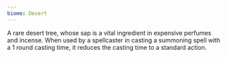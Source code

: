 ```yaml
---
biome: Desert
---
```

A rare desert tree, whose sap is a vital ingredient in expensive perfumes and incense. When used by a spellcaster in casting a summoning spell with a 1 round casting time, it reduces the casting time to a standard action. 

